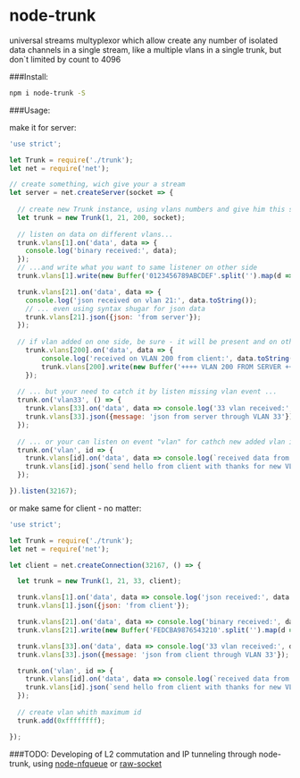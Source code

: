 # node-trunk
universal streams multyplexor which allow create any number of isolated data channels in a single stream, like a multiple vlans in a single trunk, but don`t limited by count to 4096

###Install:
```bash
npm i node-trunk -S
```

###Usage:

make it for server:
```js
'use strict';

let Trunk = require('./trunk');
let net = require('net');

// create something, wich give your a stream
let server = net.createServer(socket => {
  
  // create new Trunk instance, using vlans numbers and give him this stream
  let trunk = new Trunk(1, 21, 200, socket);
	
  // listen on data on different vlans...
  trunk.vlans[1].on('data', data => {
    console.log('binary received:', data);
  });
  // ...and write what you want to same listener on other side
  trunk.vlans[1].write(new Buffer('0123456789ABCDEF'.split('').map(d => parseInt(d, 16))))

  trunk.vlans[21].on('data', data => {
    console.log('json received on vlan 21:', data.toString());
    // ... even using syntax shugar for json data
    trunk.vlans[21].json({json: 'from server'});	
  });
  
  // if vlan added on one side, be sure - it will be present and on other side to ...
	trunk.vlans[200].on('data', data => {
		console.log('received on VLAN 200 from client:', data.toString());
		trunk.vlans[200].write(new Buffer('++++ VLAN 200 FROM SERVER ++++'));
	});
  
  // ... but your need to catch it by listen missing vlan event ...
  trunk.on('vlan33', () => {
    trunk.vlans[33].on('data', data => console.log('33 vlan received:', data.toString()));
    trunk.vlans[33].json({message: 'json from server through VLAN 33'});
  });
  
  // ... or your can listen on event "vlan" for cathch new added vlan id
  trunk.on('vlan', id => {
    trunk.vlans[id].on('data', data => console.log(`received data from VLAN ${id}:`, data.toString()));
    trunk.vlans[id].json(`send hello from client with thanks for new VLAN ${id}`);
  });

}).listen(32167);
```
or make same for client - no matter:
```js
'use strict';

let Trunk = require('./trunk');
let net = require('net');

let client = net.createConnection(32167, () => {

  let trunk = new Trunk(1, 21, 33, client);

  trunk.vlans[1].on('data', data => console.log('json received:', data.toString()));
  trunk.vlans[1].json({json: 'from client'});

  trunk.vlans[21].on('data', data => console.log('binary received:', data));
  trunk.vlans[21].write(new Buffer('FEDCBA9876543210'.split('').map(d => parseInt(d, 16))))

  trunk.vlans[33].on('data', data => console.log('33 vlan received:', data.toString()));
  trunk.vlans[33].json({message: 'json from client through VLAN 33'});

  trunk.on('vlan', id => {
    trunk.vlans[id].on('data', data => console.log(`received data from VLAN ${id}:`, data.toString()));
    trunk.vlans[id].json(`send hello from client with thanks for new VLAN ${id}`);
  });
  
  // create vlan whith maximum id
  trunk.add(0xffffffff);

});


```
###TODO:
Developing of L2 commutation and IP tunneling through node-trunk, using [node-nfqueue](https://github.com/atoy40/node-nfqueue  "netfilter queue binding for node.js") or [raw-socket](https://www.npmjs.com/package/raw-socket  "This module implements raw sockets for Node.js.")

